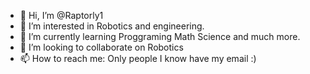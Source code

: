 - 👋 Hi, I’m @Raptorly1
- 👀 I’m interested in Robotics and engineering.
- 🌱 I’m currently learning Proggraming Math Science and much more.
- 💞️ I’m looking to collaborate on Robotics
- 📫 How to reach me: Only people I know have my email :)

<!---
Raptorly1/Raptorly1 is a ✨ special ✨ repository because its `README.md` (this file) appears on your GitHub profile.
You can click the Preview link to take a look at your changes.
--->
